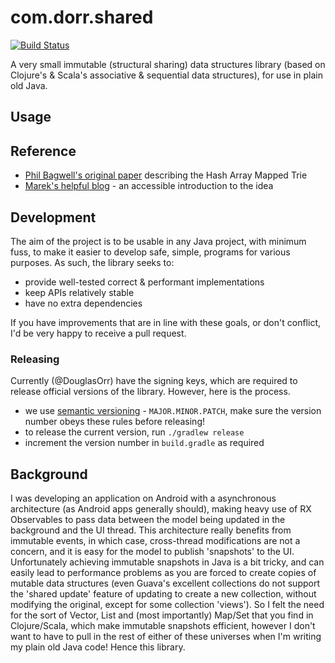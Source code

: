 # com.dorr.shared
[![Build Status](https://travis-ci.org/DouglasOrr/SharedCollections.svg?branch=master)](https://travis-ci.org/DouglasOrr/SharedCollections)

A very small immutable (structural sharing) data structures library (based on Clojure's & Scala's associative & sequential data structures), for use in plain old Java.

## Usage



## Reference

 - [Phil Bagwell's original paper](http://lampwww.epfl.ch/papers/idealhashtrees.pdf) describing the Hash Array Mapped Trie
 - [Marek's helpful blog](https://idea.popcount.org/2012-07-25-introduction-to-hamt/) - an accessible introduction to the idea

## Development

The aim of the project is to be usable in any Java project, with minimum fuss, to make it easier to develop safe, simple, programs for various purposes.
As such, the library seeks to:

 - provide well-tested correct & performant implementations
 - keep APIs relatively stable
 - have no extra dependencies

If you have improvements that are in line with these goals, or don't conflict, I'd be very happy to receive a pull request.

### Releasing

Currently (@DouglasOrr) have the signing keys, which are required to release official versions of the library. However, here is the process.

 - we use [semantic versioning](http://semver.org/) - `MAJOR.MINOR.PATCH`, make sure the version number obeys these rules before releasing!
 - to release the current version, run `./gradlew release`
 - increment the version number in `build.gradle` as required

## Background

I was developing an application on Android with a asynchronous architecture (as Android apps generally should), making heavy use of RX Observables to pass data between the model being updated in the background and the UI thread. This architecture really benefits from immutable events, in which case, cross-thread modifications are not a concern, and it is easy for the model to publish 'snapshots' to the UI. Unfortunately achieving immutable snapshots in Java is a bit tricky, and can easily lead to performance problems as you are forced to create copies of mutable data structures (even Guava's excellent collections do not support the 'shared update' feature of updating to create a new collection, without modifying the original, except for some collection 'views'). So I felt the need for the sort of Vector, List and (most importantly) Map/Set that you find in Clojure/Scala, which make immutable snapshots efficient, however I don't want to have to pull in the rest of either of these universes when I'm writing my plain old Java code! Hence this library.
